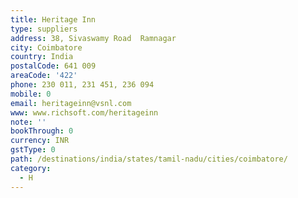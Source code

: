 ```yaml
---
title: Heritage Inn
type: suppliers
address: 38, Sivaswamy Road  Ramnagar
city: Coimbatore
country: India
postalCode: 641 009
areaCode: '422'
phone: 230 011, 231 451, 236 094
mobile: 0
email: heritageinn@vsnl.com
www: www.richsoft.com/heritageinn
note: ''
bookThrough: 0
currency: INR
gstType: 0
path: /destinations/india/states/tamil-nadu/cities/coimbatore/
category:
  - H
---
```


